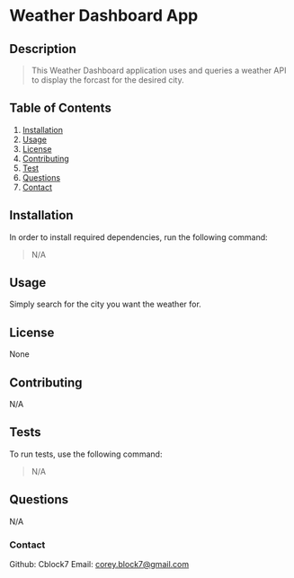 # Weather Dashboard App
## Description 
> This Weather Dashboard application uses and queries a weather API to display the forcast for the desired city. 

[](/assets/SS1.JPG)

## Table of Contents 
1. [Installation](#installation) 
2. [Usage](#usage) 
3. [License](#license) 
4. [Contributing](#contributing) 
5. [Test](#tests)
6. [Questions](#questions)
7. [Contact](#contact) 

## Installation <a name="installation"></a>
In order to install required dependencies, run the following command:
> N/A 

## Usage 
Simply search for the city you want the weather for. 

## License 
None 

## Contributing 
N/A 

## Tests 
To run tests, use the following command:
> N/A 

## Questions 
N/A

### Contact
Github: Cblock7
Email: corey.block7@gmail.com    

    
